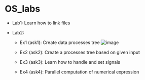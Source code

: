 # OS_labs

* Lab1: Learn how to link files 

* Lab2:
  * Ex1 (ask1): Create data processes tree
    ![image](https://user-images.githubusercontent.com/59019434/169231335-aebfbcda-84af-43ec-9be4-12e1a999366b.png)

  * Ex2 (ask2): Create a processes tree based on given input 
  * Ex3 (ask3): Learn how to handle and set signals
  * Ex4 (ask4): Parallel computation of numerical expression 
